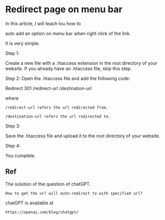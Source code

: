 # Redirect page on menu bar
In this article, I will teach tou how to 

auto add an option on menu bar when right click of the link.

It is very simple.

Step 1:

Create a new file with a .htaccess extension in the root directory of your website. If you already have an .htaccess file, skip this step. 

Step 2:
Open the .htaccess file and add the following code:

Redirect 301 /redirect-url /destination-url

where

    /redirect-url refers the url redirected from.

    /destination-url refers the url redirected to.

Step 3:

Save the .htaccess file and upload it to the root directory of your website.

Step 4:

You complete.

## Ref

The solution of the question of chatGPT.

    How to get the url will auto-redirect to with specified url?
    
chatGPT is available at

    https://openai.com/blog/chatgpt/


    

